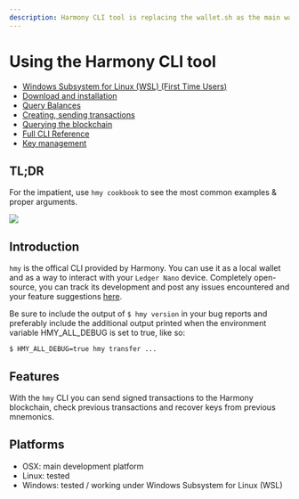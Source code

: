 ```yaml
---
description: Harmony CLI tool is replacing the wallet.sh as the main wallet tool.
---
```


# Using the Harmony CLI tool

* [Windows Subsystem for Linux \(WSL\) \(First Time Users\)](windows-subsystem-for-linux-wsl-first-time-users.md)
* [Download and installation](download-and-installation.md)
* [Query Balances](query-balances.md)
* [Creating, sending transactions](creating-sending-transactions.md)
* [Querying the blockchain](querying-the-blockchain.md)
* [Full CLI Reference](full-cli-reference.md)
* [Key management](key-management.md)

## TL;DR <a id="tl-dr"></a>

For the impatient, use `hmy cookbook` to see the most common examples & proper arguments.

![](https://blobscdn.gitbook.com/v0/b/gitbook-28427.appspot.com/o/assets%2F-LlEOlYqEG_GKuO5Rehq%2F-Lp21XcoWeKFnec8JA1u%2F-Lp21ZYPTwg8Nn6M7d7t%2Fhmy-cookbook.gif?generation=1568787812963900&alt=media)

## Introduction <a id="introduction"></a>

`hmy` is the offical CLI provided by Harmony. You can use it as a local wallet and as a way to interact with your `Ledger Nano` device. Completely open-source, you can track its development and post any issues encountered and your feature suggestions [here](https://github.com/harmony-one/go-sdk).

Be sure to include the output of `$ hmy version` in your bug reports and preferably include the additional output printed when the environment variable HMY\_ALL\_DEBUG is set to true, like so:

`$ HMY_ALL_DEBUG=true hmy transfer ...`

## Features <a id="features"></a>

With the `hmy` CLI you can send signed transactions to the Harmony blockchain, check previous transactions and recover keys from previous mnemonics.

## Platforms <a id="platforms"></a>

* OSX: main development platform
* Linux: tested
* Windows: tested / working under Windows Subsystem for Linux \(WSL\) 

